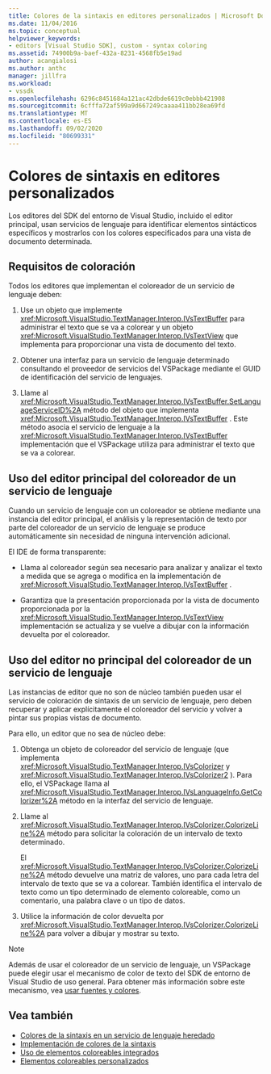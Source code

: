 ```yaml
---
title: Colores de la sintaxis en editores personalizados | Microsoft Docs
ms.date: 11/04/2016
ms.topic: conceptual
helpviewer_keywords:
- editors [Visual Studio SDK], custom - syntax coloring
ms.assetid: 74900b9a-baef-432a-8231-4568fb5e19ad
author: acangialosi
ms.author: anthc
manager: jillfra
ms.workload:
- vssdk
ms.openlocfilehash: 6296c8451684a121ac42dbde6619c0ebbb421908
ms.sourcegitcommit: 6cfffa72af599a9d667249caaaa411bb28ea69fd
ms.translationtype: MT
ms.contentlocale: es-ES
ms.lasthandoff: 09/02/2020
ms.locfileid: "80699331"
---
```

# <a name="syntax-coloring-in-custom-editors"></a>Colores de sintaxis en editores personalizados
Los editores del SDK del entorno de Visual Studio, incluido el editor principal, usan servicios de lenguaje para identificar elementos sintácticos específicos y mostrarlos con los colores especificados para una vista de documento determinada.

## <a name="colorization-requirements"></a>Requisitos de coloración
 Todos los editores que implementan el coloreador de un servicio de lenguaje deben:

1. Use un objeto que implemente <xref:Microsoft.VisualStudio.TextManager.Interop.IVsTextBuffer> para administrar el texto que se va a colorear y un objeto <xref:Microsoft.VisualStudio.TextManager.Interop.IVsTextView> que implementa para proporcionar una vista de documento del texto.

2. Obtener una interfaz para un servicio de lenguaje determinado consultando el proveedor de servicios del VSPackage mediante el GUID de identificación del servicio de lenguajes.

3. Llame al <xref:Microsoft.VisualStudio.TextManager.Interop.IVsTextBuffer.SetLanguageServiceID%2A> método del objeto que implementa <xref:Microsoft.VisualStudio.TextManager.Interop.IVsTextBuffer> . Este método asocia el servicio de lenguaje a la <xref:Microsoft.VisualStudio.TextManager.Interop.IVsTextBuffer> implementación que el VSPackage utiliza para administrar el texto que se va a colorear.

## <a name="core-editor-usage-of-a-language-services-colorizer"></a>Uso del editor principal del coloreador de un servicio de lenguaje
 Cuando un servicio de lenguaje con un coloreador se obtiene mediante una instancia del editor principal, el análisis y la representación de texto por parte del coloreador de un servicio de lenguaje se produce automáticamente sin necesidad de ninguna intervención adicional.

 El IDE de forma transparente:

- Llama al coloreador según sea necesario para analizar y analizar el texto a medida que se agrega o modifica en la implementación de <xref:Microsoft.VisualStudio.TextManager.Interop.IVsTextBuffer> .

- Garantiza que la presentación proporcionada por la vista de documento proporcionada por la <xref:Microsoft.VisualStudio.TextManager.Interop.IVsTextView> implementación se actualiza y se vuelve a dibujar con la información devuelta por el coloreador.

## <a name="non-core-editor-usage-of-a-language-services-colorizer"></a>Uso del editor no principal del coloreador de un servicio de lenguaje
 Las instancias de editor que no son de núcleo también pueden usar el servicio de coloración de sintaxis de un servicio de lenguaje, pero deben recuperar y aplicar explícitamente el coloreador del servicio y volver a pintar sus propias vistas de documento.

 Para ello, un editor que no sea de núcleo debe:

1. Obtenga un objeto de coloreador del servicio de lenguaje (que implementa <xref:Microsoft.VisualStudio.TextManager.Interop.IVsColorizer> y <xref:Microsoft.VisualStudio.TextManager.Interop.IVsColorizer2> ). Para ello, el VSPackage llama al <xref:Microsoft.VisualStudio.TextManager.Interop.IVsLanguageInfo.GetColorizer%2A> método en la interfaz del servicio de lenguaje.

2. Llame al <xref:Microsoft.VisualStudio.TextManager.Interop.IVsColorizer.ColorizeLine%2A> método para solicitar la coloración de un intervalo de texto determinado.

     El <xref:Microsoft.VisualStudio.TextManager.Interop.IVsColorizer.ColorizeLine%2A> método devuelve una matriz de valores, uno para cada letra del intervalo de texto que se va a colorear. También identifica el intervalo de texto como un tipo determinado de elemento coloreable, como un comentario, una palabra clave o un tipo de datos.

3. Utilice la información de color devuelta por <xref:Microsoft.VisualStudio.TextManager.Interop.IVsColorizer.ColorizeLine%2A> para volver a dibujar y mostrar su texto.

> [!NOTE]
> Además de usar el coloreador de un servicio de lenguaje, un VSPackage puede elegir usar el mecanismo de color de texto del SDK de entorno de Visual Studio de uso general. Para obtener más información sobre este mecanismo, vea [usar fuentes y colores](/visualstudio/extensibility/using-fonts-and-colors?view=vs-2015).

## <a name="see-also"></a>Vea también

- [Colores de la sintaxis en un servicio de lenguaje heredado](../extensibility/internals/syntax-coloring-in-a-legacy-language-service.md)
- [Implementación de colores de la sintaxis](../extensibility/internals/implementing-syntax-coloring.md)
- [Uso de elementos coloreables integrados](../extensibility/internals/how-to-use-built-in-colorable-items.md)
- [Elementos coloreables personalizados](../extensibility/internals/custom-colorable-items.md)
